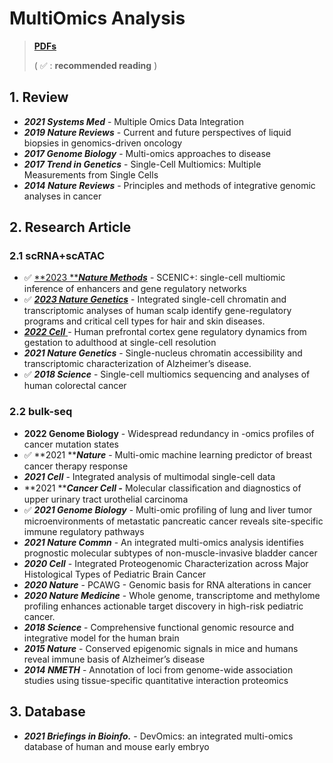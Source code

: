 # MultiOmics Analysis

> [**PDFs**](https://cloud.tsinghua.edu.cn/d/07d2b19d6b284ebea5ea/?p=%2F1.%20Precision%20Medicine\&mode=list)
>
> ( ✅ : **recommended reading** )

## 1. Review

* _**2021 Systems Med**_ - Multiple Omics Data Integration
* _**2019 Nature Reviews**_ - Current and future perspectives of liquid biopsies in genomics-driven oncology
* _**2017 Genome Biology**_ - Multi-omics approaches to disease
* _**2017 Trend in Genetics**_ - Single-Cell Multiomics: Multiple Measurements from Single Cells
* _**2014 Nature Reviews**_ - Principles and methods of integrative genomic analyses in cancer

## 2. Research Article

### 2.1 scRNA+scATAC

* ✅  [**2023 **_**Nature Methods**_](https://www.nature.com/articles/s41592-023-01938-4) - SCENIC+: single-cell multiomic inference of enhancers and gene regulatory networks
* ✅  [_**2023 Nature Genetics**_](https://www.nature.com/articles/s41588-023-01445-4) - Integrated single-cell chromatin and transcriptomic analyses of human scalp identify gene-regulatory programs and critical cell types for hair and skin diseases.&#x20;
* [_**2022 Cell**_ ](https://pubmed.ncbi.nlm.nih.gov/36318921/)- Human prefrontal cortex gene regulatory dynamics from gestation to adulthood at single-cell resolution
* _**2021 Nature Genetics**_ - Single-nucleus chromatin accessibility and transcriptomic characterization of Alzheimer’s disease.&#x20;
* ✅ _**2018 Science**_ - Single-cell multiomics sequencing and analyses of human colorectal cancer

### 2.2 bulk-seq

* **2022 Genome Biology** - Widespread redundancy in -omics profiles of cancer mutation states
* ✅  **2021 **_**Nature**_ - Multi-omic machine learning predictor of breast cancer therapy response
* _**2021 Cell**_ - Integrated analysis of multimodal single-cell data
* **2021 **_**Cancer Cell -**_ Molecular classiﬁcation and diagnostics of upper urinary tract urothelial carcinoma
* ✅  _**2021 Genome Biology**_ - Multi-omic profiling of lung and liver tumor microenvironments of metastatic pancreatic cancer reveals site-specific immune regulatory pathways
* _**2021 Nature Commn**_ - An integrated multi-omics analysis identifies prognostic molecular subtypes of non-muscle-invasive bladder cancer
* _**2020 Cell**_ - Integrated Proteogenomic Characterization across Major Histological Types of Pediatric Brain Cancer
* _**2020 Nature**_ - PCAWG - Genomic basis for RNA alterations in cancer
* _**2020 Nature Medicine**_ - Whole genome, transcriptome and methylome profiling enhances actionable target discovery in high-risk pediatric cancer.
* _**2018 Science**_ - Comprehensive functional genomic resource and integrative model for the human brain
* _**2015 Nature**_ - Conserved epigenomic signals in mice and humans reveal immune basis of Alzheimer’s disease
* _**2014 NMETH**_ - Annotation of loci from genome-wide association studies using tissue-specific quantitative interaction proteomics&#x20;

##

## 3. Database

* _**2021 Briefings in Bioinfo.**_ - DevOmics: an integrated multi-omics database of human and mouse early embryo

